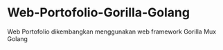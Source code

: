 # Web-Portofolio-Gorilla-Golang
Web Portofolio dikembangkan menggunakan web framework Gorilla Mux Golang
